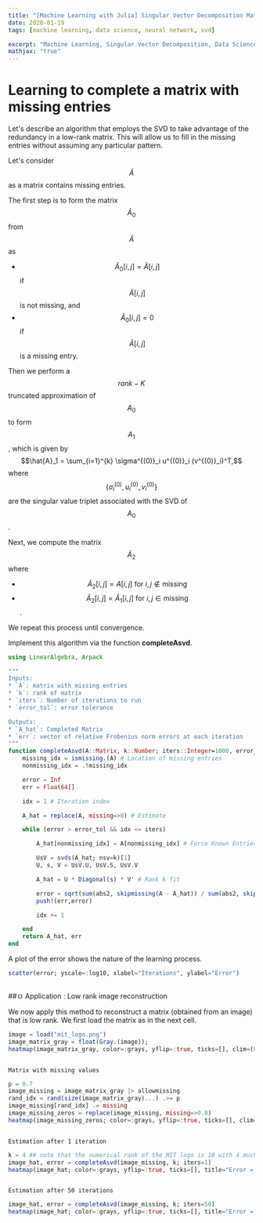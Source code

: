 ```yaml
---
title: "[Machine Learning with Julia] Singular Vector Decomposition Matrix Completion"
date: 2020-01-19
tags: [machine learning, data science, neural network, svd]

excerpt: "Machine Learning, Singular Vector Decomposition, Data Science"
mathjax: "true"
---
```


# Learning to complete a matrix with missing entries

Let's describe an algorithm that employs the SVD to take advantage of the redundancy in a low-rank matrix. This will allow us to fill in the missing entries without assuming any particular pattern.

Let's consider $$\tilde{A}$$ as a matrix contains missing entries.

The first step is to form the matrix $$\hat{A}_0$$ from $$\tilde{A}$$ as
- $$\hat{A}_0[i,j] = \tilde{A}[i,j]$$ if $$\tilde{A}[i,j]$$ is not missing, and
- $$\hat{A}_0[i,j] =0 $$ if $$\tilde{A}[i,j]$$ is a missing entry.

Then we perform a $$rank-K$$  truncated approximation of  $$A_0$$  to form  $$A_1$$ , which is given by
$$\hat{A}_1 = \sum_{i=1}^{k}  \sigma^{(0)}_i u^{(0)}_i (v^{(0)}_i)^T,$$
where $$\{\sigma_i^{(0)},u^{(0)}_i,v_{i}^{(0)}\}$$ are the singular value triplet associated with the SVD of  $$A_0$$.

Next, we compute the matrix $$\tilde{A}_2$$ where

- $$\tilde{A}_2[i,j] = A[i,j] \textrm{ for } i, j \notin \textrm{missing}$$
- $$\tilde{A}_2[i,j] = \hat{A}_1[i,j] \textrm{ for } i, j \in \textrm{missing}$$.

We repeat this process until convergence.

Implement this algorithm via the function **completeAsvd**.

```julia
using LinearAlgebra, Arpack

"""
Inputs:
* `A`: matrix with missing entries
* `k`: rank of matrix
* `iters`: Number of iterations to run
* `error_tol`: error tolerance

Outputs:
* `A_hat`: Completed Matrix
* `err`: vector of relative Frobenius norm errors at each iteration
"""
function completeAsvd(A::Matrix, k::Number; iters::Integer=1000, error_tol::Number=1e-9)
    missing_idx = ismissing.(A) # Location of missing entries
    nonmissing_idx = .!missing_idx

    error = Inf
    err = Float64[]

    idx = 1 # Iteration index

    A_hat = replace(A, missing=>0) # Estimate

    while (error > error_tol && idx <= iters)

        A_hat[nonmissing_idx] = A[nonmissing_idx] # Force Known Entries: Projection Step

        UsV = svds(A_hat; nsv=k)[1]
        U, s, V = UsV.U, UsV.S, UsV.V

        A_hat = U * Diagonal(s) * V' # Rank k fit

        error = sqrt(sum(abs2, skipmissing(A - A_hat)) / sum(abs2, skipmissing(A))) # Normalized error on known entries
        push!(err,error)

        idx += 1

    end
    return A_hat, err
end
```

A plot of the error shows the nature of the learning process.

```julia
scatter(error; yscale=:log10, xlabel="Iterations", ylabel="Error")
```

<img src="{{ site.url }}{{ site.baseurl }}/images/ml1/mat_comp_rate.png" alt="">

##ㅁ Application : Low rank image reconstruction

We now apply this method to reconstruct a matrix (obtained from an image) that is low rank. We first load the matrix as in the next cell.

```julia
image = load("mit_logo.png")
image_matrix_gray = float(Gray.(image));
heatmap(image_matrix_gray, color=:grays, yflip=:true, ticks=[], clim=(0, 1))
```
<img src="{{ site.url }}{{ site.baseurl }}/images/ml1/logo1.png" alt="">

`Matrix with missing values`
```julia
p = 0.7
image_missing = image_matrix_gray |> allowmissing
rand_idx = rand(size(image_matrix_gray)...) .>= p
image_missing[rand_idx] .= missing
image_missing_zeros = replace(image_missing, missing=>0.0)
heatmap(image_missing_zeros; color=:grays, yflip=:true, ticks=[], clim=(0, 1))
```
<img src="{{ site.url }}{{ site.baseurl }}/images/ml1/logo2.png" alt="">

`Estimation after 1 iteration`
```julia
k = 4 ## note that the numerical rank of the MIT logo is 10 with 4 much-more significant singular values
image_hat, error = completeAsvd(image_missing, k; iters=1)
heatmap(image_hat; color=:grays, yflip=:true, ticks=[], title="Error = $(round(error[end]; digits=5))")
```
<img src="{{ site.url }}{{ site.baseurl }}/images/ml1/logo3.png" alt="">

`Estimation after 50 iterations`
```julia
image_hat, error = completeAsvd(image_missing, k; iters=50)
heatmap(image_hat; color=:grays, yflip=:true, ticks=[], title="Error = $(round(error[end]; digits=5))")
```

<img src="{{ site.url }}{{ site.baseurl }}/images/ml1/logo4.png" alt="">
